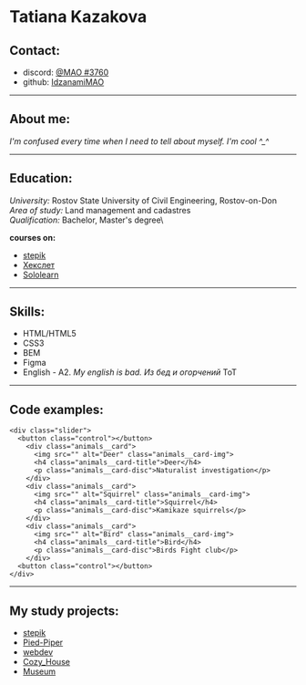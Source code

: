 # Tatiana Kazakova

## Contact:
* discord: [@MAO #3760](https://discord.com/channels/@me)
* github: [IdzanamiMAO](https://github.com/IdzanamiMAO)
***********
## About me:
*I'm confused every time when I need to tell about myself. I'm cool ^_^*
***********
## Education:
_University:_ Rostov State University of Civil Engineering, Rostov-on-Don\
_Area of study:_ Land management and cadastres\
_Qualification:_ Bachelor, Master's degree\

**courses on:**
* [stepik](https://stepik.org/learn)
* [Хекслет](https://ru.hexlet.io/my)
* [Sololearn](https://www.sololearn.com/profile/21661792)
***********
## Skills:
- HTML/HTML5
- CSS3
- BEM
- Figma
- English - A2. _My english is bad. Из бед и огорчений_ ToT
***********
## Code examples:
```
<div class="slider">
  <button class="control"></button>
    <div class="animals__card">
      <img src="" alt="Deer" class="animals__card-img">
      <h4 class="animals__card-title">Deer</h4>
      <p class="animals__card-disc">Naturalist investigation</p>
    </div>
    <div class="animals__card">
      <img src="" alt="Squirrel" class="animals__card-img">
      <h4 class="animals__card-title">Squirrel</h4>
      <p class="animals__card-disc">Kamikaze squirrels</p>
    </div>
    <div class="animals__card">
      <img src="" alt="Bird" class="animals__card-img">
      <h4 class="animals__card-title">Bird</h4>
      <p class="animals__card-disc">Birds Fight club</p>
    </div>
  <button class="control"></button>
</div>
```
***********
## My study projects:
+ [stepik](https://idzanamimao.github.io/stepik/)
+ [Pied-Piper](https://idzanamimao.github.io/Pied-Piper/)
+ [webdev](https://idzanamimao.github.io/webdev/)
+ [Cozy_House](https://idzanamimao.github.io/Cozy_House/)
+ [Museum](https://rolling-scopes-school.github.io/idzanamimao-JSFEPRESCHOOL/museum)
